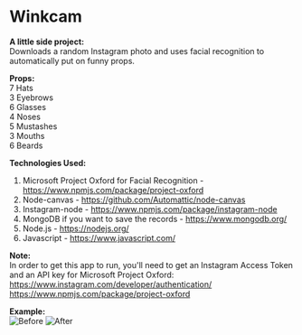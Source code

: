 # Winkcam
**A little side project:**  
Downloads a random Instagram photo and uses facial recognition to automatically put on funny props.

**Props:**  
7 Hats  
3 Eyebrows  
6 Glasses  
4 Noses  
5 Mustashes  
3 Mouths  
6 Beards  

**Technologies Used:**  
1. Microsoft Project Oxford for Facial Recognition - https://www.npmjs.com/package/project-oxford  
2. Node-canvas - https://github.com/Automattic/node-canvas  
2. Instagram-node - https://www.npmjs.com/package/instagram-node  
3. MongoDB if you want to save the records - https://www.mongodb.org/  
4. Node.js - https://nodejs.org/  
5. Javascript - https://www.javascript.com/  

**Note:**  
In order to get this app to run, you'll need to get an Instagram Access Token and an API key for Microsoft Project Oxford:  
https://www.instagram.com/developer/authentication/  
https://www.npmjs.com/package/project-oxford

**Example:**  
![Before](http://i.imgur.com/nIGeu4q.png?1)   ![After](http://i.imgur.com/5zG9z54.png?1)

